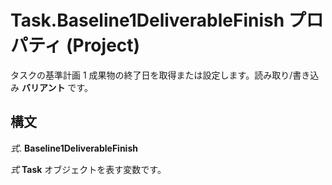
# Task.Baseline1DeliverableFinish プロパティ (Project)

タスクの基準計画 1 成果物の終了日を取得または設定します。読み取り/書き込み **バリアント** です。


## 構文

 _式_. **Baseline1DeliverableFinish**

 _式_ **Task** オブジェクトを表す変数です。

